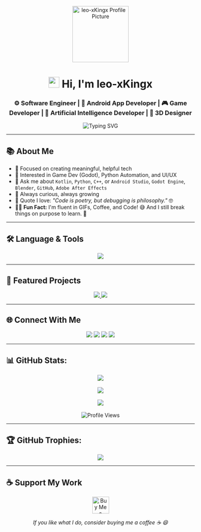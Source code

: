 <p align="center">
  <img src="https://github.com/leo-xKingx.png?size=150" width="150" alt="leo-xKingx Profile Picture" />
</p>

<h1 align="center"><img src="https://media.giphy.com/media/hvRJCLFzcasrR4ia7z/giphy.gif" width="29px"> Hi, I'm leo-xKingx</h1>
<h3 align="center">⚙️ Software Engineer | 📱 Android App Developer | 🎮 Game Developer | 🤖 Artificial Intelligence Developer | 🧱 3D Designer</h3>

<p align="center">
  <img src="https://readme-typing-svg.demolab.com?font=Fira+Code&size=20&pause=1000&center=true&vCenter=true&multiline=true&width=600&height=60&lines=I+code+what+I+imagine+🧠;Always+learning+💻;Open+Source+Contributor+🚀" alt="Typing SVG" />
</p>

---

## 📚 About Me

- 🎯 Focused on creating meaningful, helpful tech
- 🧩 Interested in Game Dev (Godot), Python Automation, and UI/UX  
- 💬 Ask me about `Kotlin`, `Python`, `C++`, or `Android Studio`, `Godot Engine`, `Blender`, `GitHub`, `Adobe After Effects` 
- 🌱 Always curious, always growing  
- 🧠 Quote I love: _"Code is poetry, but debugging is philosophy."_ 🤓  
- 🤹‍♂️ **Fun Fact:** I'm fluent in GIFs, Coffee, and Code! 😅 And I still break things on purpose to learn. 🤯

---

## 🛠️ Language & Tools

<p align="center">
  <img src="https://skillicons.dev/icons?i=kotlin,python,cpp,androidstudio,godot,blender,github,aftereffects" />
</p>

---

## 📂 Featured Projects

<p align="center">
  <a href="https://github.com/OmarxKhattab/Calculator">
    <img src="https://github-readme-stats.vercel.app/api/pin/?username=OmarxKhattab&repo=calculator" />
  </a>
  <a href="https://github.com/OmarxKhattab/OmarxKhattab">
    <img src="https://github-readme-stats.vercel.app/api/pin/?username=OmarxKhattab&repo=OmarxKhattab" />
  </a>
</p>

---

## 🌐 Connect With Me

<p align="center">
  <a href="mailto:leoxking.official@gmail.com" target="_blank" rel="noopener noreferrer"><img src="https://img.shields.io/badge/Gmail-D14836?style=for-the-badge&logo=gmail&logoColor=white" /></a>
  <a href="mailto:leo_xKing.official@outlook.com" target="_blank" rel="noopener noreferrer"><img src="https://img.shields.io/badge/Outlook-0078D4?style=for-the-badge&logo=microsoft-outlook&logoColor=white" /></a>
  <a href="https://www.tiktok.com/@leoxking8" target="_blank" rel="noopener noreferrer"><img src="https://img.shields.io/badge/TikTok-010101?style=for-the-badge&logo=tiktok&logoColor=69C9D0" /></a>
  <a href="https://www.youtube.com/@leo_xKing-f7t6c" target="_blank" rel="noopener noreferrer"><img src="https://img.shields.io/badge/YouTube-FF0000?style=for-the-badge&logo=youtube&logoColor=white" /></a>
</p>

---

## 📊 GitHub Stats:

<p align="center">
  <img src="https://github-readme-streak-stats.herokuapp.com/?user=leo-xKingx" />
  <br><br>
  <img src="https://github-readme-stats.vercel.app/api?username=leo-xKingx" />
  <br><br>
  <img src="https://github-readme-stats.vercel.app/api/top-langs/?username=leo-xKingx" />
  <br><br>
  <img src="https://komarev.com/ghpvc/?username=leo-xKingx" alt="Profile Views" />
</p>

---

## 🏆 GitHub Trophies:

<p align="center">
  <img src="https://github-profile-trophy.vercel.app/?username=leo-xKingx" />
</p>

---

## ☕ Support My Work

<p align="center">
  <a href="https://ko-fi.com/leo_xking">
    <img src="https://cdn.ko-fi.com/cdn/kofi3.png?v=3" height="45" alt="Buy Me a Coffee" />
  </a>
</p>

<p align="center"><em>If you like what I do, consider buying me a coffee ☕ 😄</em></p>